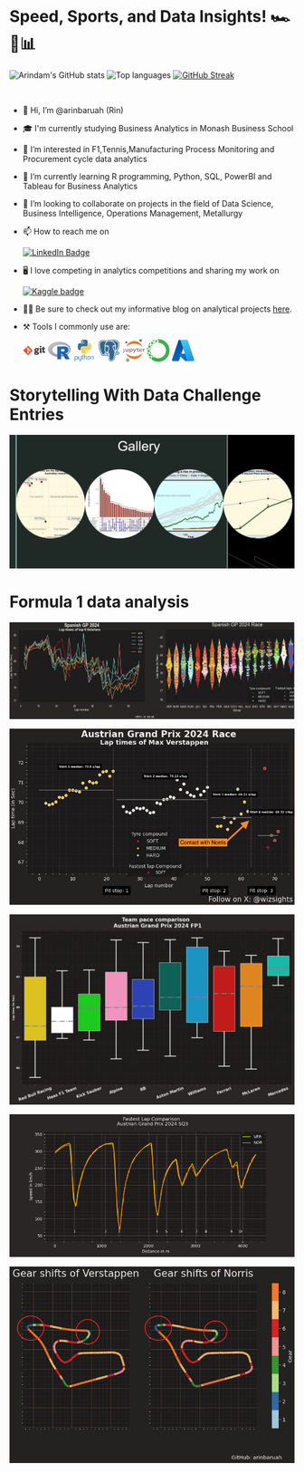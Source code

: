 # Speed, Sports, and Data Insights! 🏎️🎾📊
![Arindam's GitHub stats](https://github-readme-stats.vercel.app/api?username=arinbaruah&show_icons=true&theme=gradient&rank_icon=github)
![Top languages](https://github-readme-stats.vercel.app/api/top-langs/?username=arinbaruah&hide=html,JavaScript,PostScript,SCSS,Less&layout=compact&langs_count=10)
[![GitHub Streak](http://github-readme-streak-stats.herokuapp.com?user=arinbaruah&theme=dark&background=000000)](https://git.io/streak-stats)

  <img src="https://komarev.com/ghpvc/?username=arinbaruah&style=flat-square&color=blue" alt=""/>



- 👋 Hi, I’m @arinbaruah (Rin)
- 🎓 I'm currently studying Business Analytics in Monash Business School
- 👀 I’m interested in F1,Tennis,Manufacturing Process Monitoring and Procurement cycle data analytics  
- 🌱 I’m currently learning R programming, Python, SQL, PowerBI and Tableau for Business Analytics
- 💞️ I’m looking to collaborate on projects in the field of Data Science, Business Intelligence, Operations Management, Metallurgy 
- 📫 How to reach me on <div id="badges">
  <a href="https://www.linkedin.com/in/arindam-baruah/">
    <img src="https://img.shields.io/badge/LinkedIn-blue?style=for-the-badge&logo=linkedin&logoColor=white" alt="LinkedIn Badge"/> 
  </a>
- 🖥️ I love competing in analytics competitions and sharing my work on <div id="badges">
  <a href="https://www.kaggle.com/arindambaruah">
  <img src="https://img.shields.io/badge/Kaggle-035a7d?style=for-the-badge&logo=kaggle&logoColor=white" alt="Kaggle badge"/>
</a>  <div id="badges">  

- 🕵️‍♂️ Be sure to check out my informative blog on analytical projects [here](https://arinbaruah.github.io/Rinsights_blog/).
- ⚒️ Tools I commonly use are:

  <div>
  <img src="https://github.com/devicons/devicon/blob/master/icons/git/git-original-wordmark.svg" title="Git" **alt="Git" width="40" height="40"/>
  <img src="https://github.com/devicons/devicon/blob/master/icons/r/r-original.svg" title="R Studio" **alt="R Studio" width="40" height="40"/>
  <img src="https://github.com/devicons/devicon/blob/master/icons/python/python-original-wordmark.svg" title="Python" **alt="Python" width="40" height="40"/>
  <img src="https://github.com/devicons/devicon/blob/master/icons/postgresql/postgresql-plain.svg" title="PostgreSQL" **alt="PostgreSQL" width="40" height="40"/>
  <img src="https://github.com/devicons/devicon/blob/master/icons/jupyter/jupyter-original-wordmark.svg" title="Jupyter" **alt="Jupyter" width="40" height="40"/>
  <img src="https://github.com/devicons/devicon/blob/master/icons/anaconda/anaconda-original.svg" title="Anaconda" **alt="Anaconda" width="40" height="40"/>
  <img src="https://github.com/devicons/devicon/blob/6910f0503efdd315c8f9b858234310c06e04d9c0/icons/azure/azure-original.svg#L1" title="Azure" **alt="Azure" width="40" height="40"/>
  
</div>

# Storytelling With Data Challenge Entries

![Data Viz challenges](https://github.com/arinbaruah/SWD_challenges/blob/main/Montage.png)


# Formula 1 data analysis


![](https://github.com/arinbaruah/Formula-1-performance-analysis/blob/main/Spanish_GP/SpanishGP24.png)

![](https://github.com/arinbaruah/Formula-1-performance-analysis/blob/main/Austrian_GP/Ver_laps_race_aut24.png)

![](https://github.com/arinbaruah/Formula-1-performance-analysis/blob/main/Austrian_GP/fastest_team_aut_fp1.png)

![](https://github.com/arinbaruah/Formula-1-performance-analysis/blob/main/Austrian_GP/fastest_lap_comparison_aut_sq.png)

![](https://github.com/arinbaruah/Formula-1-performance-analysis/blob/main/Austrian_GP/marked_gear_Shifts.png)

<!---
arinbaruah/arinbaruah is a ✨ special ✨ repository because its `README.md` (this file) appears on your GitHub profile.
You can click the Preview link to take a look at your changes.

[![GitHub Streak](http://github-readme-streak-stats.herokuapp.com?user=arinbaruah&theme=dark&background=000000)](https://git.io/streak-stats)
--->
